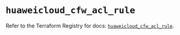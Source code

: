 # `huaweicloud_cfw_acl_rule`

Refer to the Terraform Registry for docs: [`huaweicloud_cfw_acl_rule`](https://registry.terraform.io/providers/huaweicloud/huaweicloud/1.71.1/docs/resources/cfw_acl_rule).
